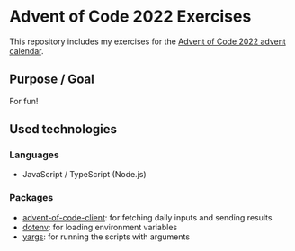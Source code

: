 # Advent of Code 2022 Exercises

This repository includes my exercises for the [Advent of Code 2022 advent calendar](https://adventofcode.com/).

## Purpose / Goal
For fun!

## Used technologies
### Languages
- JavaScript / TypeScript (Node.js)

### Packages
- [advent-of-code-client](https://github.com/toblu/advent-of-code-client): for fetching daily inputs and sending results
- [dotenv](https://github.com/motdotla/dotenv): for loading environment variables
- [yargs](https://github.com/yargs/yargs): for running the scripts with arguments
